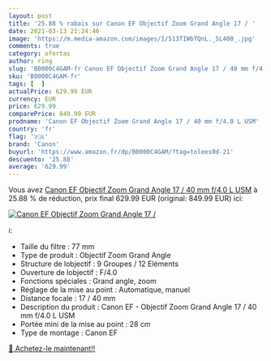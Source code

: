 ```yaml
---
layout: post
title: '25.88 % rabais sur Canon EF Objectif Zoom Grand Angle 17 / '
date: 2021-03-13 21:24:46
image: 'https://m.media-amazon.com/images/I/513TIWbTQnL._SL400_.jpg'
comments: true
category: ofertas
author: ring
slug: 'B0000C4GAM-fr Canon EF Objectif Zoom Grand Angle 17 / 40 mm f/4.0 L USM'
sku: 'B0000C4GAM-fr'
tags: [  ]
actualPrice: 629.99 EUR
currency: EUR
price: 629.99
comparePrice: 849.99 EUR
prodname: 'Canon EF Objectif Zoom Grand Angle 17 / 40 mm f/4.0 L USM'
country: 'fr'
flag: '🇫🇷'
brand: 'Canon'
buyurl: 'https://www.amazon.fr/dp/B0000C4GAM/?tag=tolees0d-21'
descuento: '25.88'
average: '629.99'
---
```


Vous avez [Canon EF Objectif Zoom Grand Angle 17 / 40 mm f/4.0 L USM](https://www.amazon.fr/dp/B0000C4GAM/?tag=tolees0d-21)  à  25.88 % de réduction, prix final  629.99 EUR (original: 849.99 EUR) ici:

[![Canon EF Objectif Zoom Grand Angle 17 / ](https://m.media-amazon.com/images/I/513TIWbTQnL._SL400_.jpg)](https://www.amazon.fr/dp/B0000C4GAM/?tag=tolees0d-21)

ℹ️:

- Taille du filtre : 77 mm
- Type de produit : Objectif Zoom Grand Angle
- Structure de lobjectif : 9 Groupes / 12 Eléments
- Ouverture de lobjectif : F/4.0
- Fonctions spéciales : Grand angle, zoom
- Réglage de la mise au point : Automatique, manuel
- Distance focale : 17 / 40 mm
- Description du produit : Canon EF - Objectif Zoom Grand Angle 17 / 40 mm f/4.0 L USM
- Portée mini de la mise au point : 28 cm
- Type de montage : Canon EF

[🛒 Achetez-le maintenant!!](https://www.amazon.fr/dp/B0000C4GAM/?tag=tolees0d-21)
